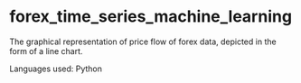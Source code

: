 # forex_time_series_machine_learning

The graphical representation of price flow of forex data, depicted in the form of a line chart.

Languages used: Python

